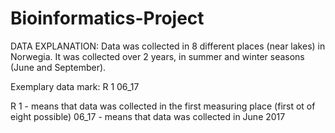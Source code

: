 # Bioinformatics-Project

DATA EXPLANATION: 
Data was collected in 8 different places (near lakes) in Norwegia. 
It was collected over 2 years, in summer and winter seasons (June and September). 

Exemplary data mark: 
R 1 06_17

R 1 - means that data was collected in the first measuring place (first ot of eight possible)
06_17 - means that data was collected in June 2017
